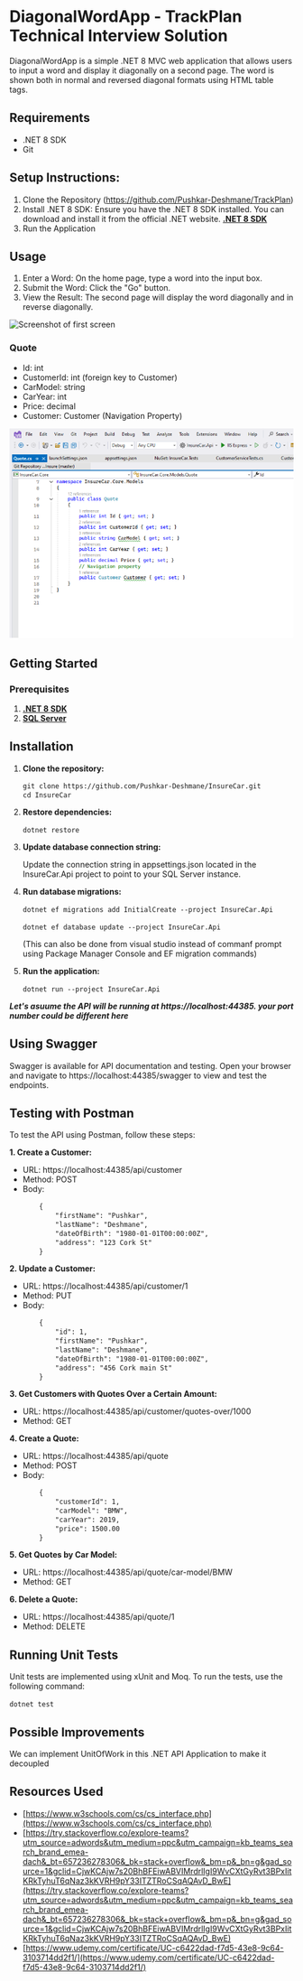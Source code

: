 # DiagonalWordApp - TrackPlan Technical Interview Solution

DiagonalWordApp is a simple .NET 8 MVC web application that allows users to input a word and display it diagonally on a second page. The word is shown both in normal and reversed diagonal formats using HTML table tags.

## Requirements
* .NET 8 SDK
* Git


## Setup Instructions:

1. Clone the Repository (https://github.com/Pushkar-Deshmane/TrackPlan)
3. Install .NET 8 SDK: Ensure you have the .NET 8 SDK installed. You can download and install it from the official .NET website. [**.NET 8 SDK**](https://dotnet.microsoft.com/en-us/download/dotnet/8.0)
4. Run the Application

## Usage
1. Enter a Word: On the home page, type a word into the input box.
2. Submit the Word: Click the "Go" button.
3. View the Result: The second page will display the word diagonally and in reverse diagonally.

![Screenshot of first screen]()


### Quote
* Id: int
* CustomerId: int (foreign key to Customer)
* CarModel: string
* CarYear: int
* Price: decimal
* Customer: Customer (Navigation Property)

![Screenshot of Quote Model](https://github.com/Pushkar-Deshmane/InsureCar/blob/master/InsureCar.Api/img/quote%20Model.PNG "Quote Model")


## Getting Started
### Prerequisites
1. [**.NET 8 SDK**](https://dotnet.microsoft.com/en-us/download/dotnet/8.0)
2. [**SQL Server**](https://www.microsoft.com/en-us/sql-server/sql-server-downloads)

## Installation
1. **Clone the repository:**
    ```
    git clone https://github.com/Pushkar-Deshmane/InsureCar.git
    cd InsureCar
    ```
2. **Restore dependencies:**

    `dotnet restore`
   
4. **Update database connection string:**

    Update the connection string in appsettings.json located in the InsureCar.Api project to point to your SQL Server instance.

6. **Run database migrations:**

   `dotnet ef migrations add InitialCreate --project InsureCar.Api`
   
   `dotnet ef database update --project InsureCar.Api`

   (This can also be done from visual studio instead of commanf prompt using Package Manager Console and EF migration commands)

7. **Run the application:**

    `dotnet run --project InsureCar.Api`

***Let's asuume the API will be running at https://localhost:44385. your port number could be different here***

## Using Swagger

Swagger is available for API documentation and testing. Open your browser and navigate to https://localhost:44385/swagger to view and test the endpoints.

## Testing with Postman

To test the API using Postman, follow these steps:

**1. Create a Customer:**

* URL: https://localhost:44385/api/customer
* Method: POST
* Body:
  ```
      {
          "firstName": "Pushkar",
          "lastName": "Deshmane",
          "dateOfBirth": "1980-01-01T00:00:00Z",
          "address": "123 Cork St"
      }
  ```

**2. Update a Customer:**

* URL: https://localhost:44385/api/customer/1
* Method: PUT
* Body:
  ```
      {
          "id": 1,
          "firstName": "Pushkar",
          "lastName": "Deshmane",
          "dateOfBirth": "1980-01-01T00:00:00Z",
          "address": "456 Cork main St"
      }
  ```

**3. Get Customers with Quotes Over a Certain Amount:**

* URL: https://localhost:44385/api/customer/quotes-over/1000
* Method: GET

**4. Create a Quote:**

* URL: https://localhost:44385/api/quote
* Method: POST
* Body:
  ```
      {
          "customerId": 1,
          "carModel": "BMW",
          "carYear": 2019,
          "price": 1500.00
      }
  ```
**5. Get Quotes by Car Model:**

* URL: https://localhost:44385/api/quote/car-model/BMW
* Method: GET

**6. Delete a Quote:**

* URL: https://localhost:44385/api/quote/1
* Method: DELETE

## Running Unit Tests

Unit tests are implemented using xUnit and Moq. To run the tests, use the following command:

`dotnet test`

## Possible Improvements

We can implement UnitOfWork in this .NET API Application to make it decoupled

## Resources Used

* [https://www.w3schools.com/cs/cs_interface.php](https://www.w3schools.com/cs/cs_interface.php)
* [https://try.stackoverflow.co/explore-teams?utm_source=adwords&utm_medium=ppc&utm_campaign=kb_teams_search_brand_emea-dach&_bt=657236278306&_bk=stack+overflow&_bm=p&_bn=g&gad_source=1&gclid=CjwKCAjw7s20BhBFEiwABVIMrdrlIgI9WvCXtGyRvt3BPxIitKRkTyhuT6qNaz3kKVRH9pY33ITZTRoCSqAQAvD_BwE](https://try.stackoverflow.co/explore-teams?utm_source=adwords&utm_medium=ppc&utm_campaign=kb_teams_search_brand_emea-dach&_bt=657236278306&_bk=stack+overflow&_bm=p&_bn=g&gad_source=1&gclid=CjwKCAjw7s20BhBFEiwABVIMrdrlIgI9WvCXtGyRvt3BPxIitKRkTyhuT6qNaz3kKVRH9pY33ITZTRoCSqAQAvD_BwE)
* [https://www.udemy.com/certificate/UC-c6422dad-f7d5-43e8-9c64-3103714dd2f1/](https://www.udemy.com/certificate/UC-c6422dad-f7d5-43e8-9c64-3103714dd2f1/)
     
